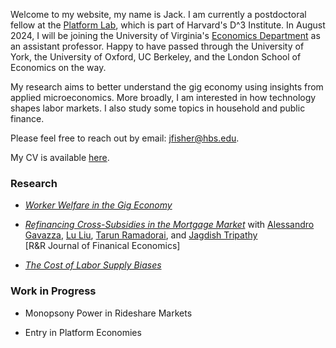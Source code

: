 Welcome to my website, my name is Jack. I am currently a postdoctoral fellow at the [Platform Lab](https://d3.harvard.edu/labs/platform-lab/), which is part of Harvard's D^3 Institute. In August 2024, I will be joining the University of Virginia's [Economics Department](https://economics.virginia.edu/) as an assistant professor. Happy to have passed through the University of York, the University of Oxford, UC Berkeley, and the London School of Economics on the way.

My research aims to better understand the gig economy using insights from applied microeconomics. More broadly, I am interested in how technology shapes labor markets. I also study some topics in household and public finance.

Please feel free to reach out by email: [jfisher@hbs.edu](mailto:jfisher@hbs.edu).

My CV is available [here](https://jackwelcomefisher.github.io/CV.pdf).

### Research

- [*Worker Welfare in the Gig Economy*](https://jackwelcomefisher.github.io/JMP_current.pdf)

- [*Refinancing Cross-Subsidies in the Mortgage Market*](https://jackwelcomefisher.github.io/refinancing.pdf) with [Alessandro Gavazza](https://www.google.com/url?q=https%3A%2F%2Fsites.google.com%2Fsite%2Falessandrogavazza%2F&sa=D&sntz=1&usg=AOvVaw0qTnv01t2dWV-DdBRncyHd), [Lu Liu](https://www.google.com/url?q=https%3A%2F%2Fwww.imperial.ac.uk%2Fpeople%2Fl.liu16&sa=D&sntz=1&usg=AOvVaw1kAbfrN9QlKIWxGT3ge_-S), [Tarun Ramadorai](https://www.google.com/url?q=https%3A%2F%2Fwww.tarunramadorai.com%2F&sa=D&sntz=1&usg=AOvVaw1UrCq7aWJP8geGKAF00YiD), and [Jagdish Tripathy](https://www.google.com/url?q=https%3A%2F%2Fsites.google.com%2Fsite%2Fjagdishtripathy&sa=D&sntz=1&usg=AOvVaw11ff4cweCIVbFcyIkrYhOF)\
[R&R Journal of Finanical Economics]

- [*The Cost of Labor Supply Biases*](https://jackwelcomefisher.github.io/colb.pdf)

### Work in Progress

- Monopsony Power in Rideshare Markets

- Entry in Platform Economies

<!--- - *Capital and Migration* with [Mathilde Muñoz](https://sites.google.com/view/mathilde-munoz/about) -->

<!--- - *Multinational Profit Shifting and the Book-Tax Gap* with [Katarzyna Bilicka](https://katarzynabilicka.weebly.com/), and [Jakob Brounstein](https://jakobbrounstein.github.io/index.html) -->

<!--- - *Multihoming in the Gig Economy* -->

<!--- - *Consumer Demand in the Gig Economy* -->
